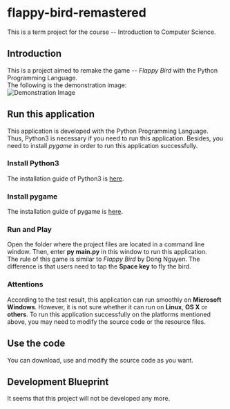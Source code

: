 # flappy-bird-remastered

This is a term project for the course -- Introduction to Computer Science.

## Introduction
This is a project aimed to remake the game -- *Flappy Bird* with the Python Programming Language.<br />
The following is the demonstration image:<br />
![Demonstration Image](https://camo.githubusercontent.com/caaab49b272e6042b8fd97d3cd18fb77171c0bdc/68747470733a2f2f6d697a756e617368692d73682e6769746875622e696f2f696d616765732f7265706f7369746f726965732f666c617070792d626972642d72656d617374657265642f64656d6f2d696d6167652e706e67)

## Run this application
This application is developed with the Python Programming Language. Thus, Python3 is necessary if you need to run this application. Besides, you need to install *pygame* in order to run this application successfully.

### Install Python3
The installation guide of Python3 is [here](https://wiki.python.org/moin/BeginnersGuide/Download).

### Install pygame
The installation guide of pygame is [here](https://www.pygame.org/wiki/GettingStarted#Pygame%20Installation).

### Run and Play
Open the folder where the project files are located in a command line window. Then, enter **py main.py** in this window to run this application.<br />
The rule of this game is similar to *Flappy Bird* by Dong Nguyen. The difference is that users need to tap the **Space key** to fly the bird.

### Attentions
According to the test result, this application can run smoothly on **Microsoft Windows**. However, it is not sure whether it can run on **Linux**, **OS X** or **others**. To run this application successfully on the platforms mentioned above, you may need to modify the source code or the resource files.

## Use the code
You can download, use and modify the source code as you want.

## Development Blueprint
It seems that this project will not be developed any more.
